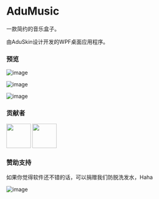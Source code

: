 # AduMusic
一款简约的音乐盒子。

由AduSkin设计开发的WPF桌面应用程序。

### 预览

![image](https://github.com/aduskin/AduMusic-Mini/blob/master/screenshot/adumusic2.jpg)

![image](https://github.com/aduskin/AduMusic-Mini/blob/master/screenshot/adumusic3.png)

![image](https://github.com/aduskin/AduMusic-Mini/blob/master/screenshot/%E6%80%80%E6%97%A7plus.png)

### 贡献者

<a href="https://github.com/aduskin" target="_blank"><img width="64px" src="https://avatars2.githubusercontent.com/u/33409777?s=460&u=536aecd59ce72fa64b09d2279821227bc6a721da&v=4"></a>
<a href="https://github.com/Haku-Men" target="_blank"><img width="64px" src="https://avatars2.githubusercontent.com/u/13210002?s=460&u=ae17e9b33173d1e2af00bccfc76c6ce540b0cdbf&v=4"></a>

### 赞助支持
如果你觉得软件还不错的话，可以捐赠我们防脱洗发水，Haha

![image](https://github.com/aduskin/AduSkin/blob/master/screenshot/other/zhifu.jpg)
